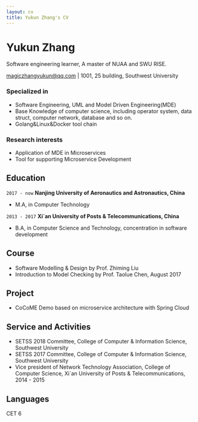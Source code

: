 ```yaml
---
layout: cv
title: Yukun Zhang's CV
---
```

# Yukun Zhang
Software engineering learner, A master of NUAA and SWU RISE.

<div id="webaddress">
<a href="magiczhangyukun@qq.com">magiczhangyukun@qq.com</a>
| 1001, 25 building, Southwest University
</div>



### Specialized in
- Software Engineering, UML and Model Driven Engineering(MDE)
- Base Knowledge of computer science, including operator system, data struct, computer network, database and so on.
- Golang&Linux&Docker tool chain


### Research interests

* Application of MDE in Microservices
* Tool for supporting Microservice Development 

## Education
`2017 - now`
__Nanjing University of Aeronautics and Astronautics, China__

- M.A, in Computer Technology

`2013 - 2017`
__Xi\`an University of Posts & Telecommunications, China__

- B.A, in Computer Science and Technology, concentration in software development 

## Course

* Software Modelling & Design by Prof. Zhiming Liu
* Introduction to Model Checking by Prof. Taolue Chen, August 2017


## Project

* CoCoME Demo based on microservice architecture with Spring Cloud 

  

## Service and Activities 

* SETSS 2018 Committee, College of Computer & Information Science, Southwest University
* SETSS 2017 Committee, College of Computer & Information Science, Southwest University
* Vice president of Network Technology Association, College of Computer Science, Xi\`an University of Posts & Telecommunications, 2014 - 2015 

## Languages 
CET 6 

<!-- ### Footer

Last updated: May 2018 -->

